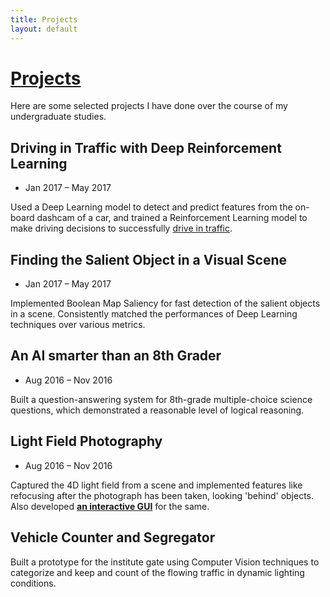 ```yaml
---
title: Projects
layout: default
---
```


# [Projects](#projects)

Here are some selected projects I have done over the course of my undergraduate studies.

## Driving in Traffic with Deep Reinforcement Learning
- Jan 2017 – May 2017

Used a Deep Learning model to detect and predict features from the on-board dashcam of a car, and trained a Reinforcement Learning model to make driving decisions to successfully [drive in traffic](https://www.youtube.com/playlist?list=PL64VfM4ZEjDvlALjskRm0g4Tfay14_I2r).

## Finding the Salient Object in a Visual Scene 
- Jan 2017 – May 2017

Implemented Boolean Map Saliency for fast detection of the salient objects in a scene. Consistently matched the performances of Deep Learning techniques over various metrics.

## An AI smarter than an 8th Grader
- Aug 2016 – Nov 2016

Built a question-answering system for 8th-grade multiple-choice science questions, which demonstrated a reasonable level of logical reasoning.

## Light Field Photography
- Aug 2016 – Nov 2016

Captured the 4D light field from a scene and implemented features like refocusing after the photograph has been taken, looking 'behind' objects. Also developed [**an interactive GUI**](LFI) for the same. 

## Vehicle Counter and Segregator

Built a prototype for the institute gate using Computer Vision techniques to categorize and keep and count of the flowing traffic in dynamic lighting conditions. 
